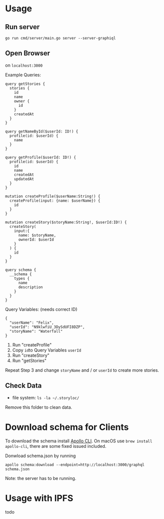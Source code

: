 # Usage

## Run server

`go run cmd/server/main.go server --server-graphiql`

## Open Browser

on `localhost:3000`

Example Queries:

```
query getStories {
  stories {
    id
    name
    owner {
      id
    }
    createdAt
  }
}

query getNameById($userId: ID!) {
  profile(id: $userId) {
    name
  }
}

query getProfile($userId: ID!) {
  profile(id: $userId) {
    id
    name
    createdAt
    updatedAt
  }
}

mutation createProfile($userName:String!) {
  createProfile(input: {name: $userName}) {
    id
  }
}

mutation createStory($storyName:String!, $userId:ID!) {
  createStory(
    input:{
      name: $storyName,
      ownerId: $userId
    }
  ) {
    id
  }
}

query schema {
  __schema {
    types {
      name
      description
    }
  }
}
```

Query Variables: (needs correct ID)
```
{
  "userName": "Felix",
  "userId": "N9klwfiU_3DySdUFI8DZP",
  "storyName": "Waterfall"
}
```

1. Run "createProfile"
2. Copy `id`to Query Variables `userId`
3. Run "createStory"
4. Run "getStories"

Repeat Step 3 and change `storyName` and / or `userId` to create more stories.


## Check Data

- file system: `ls -la ~/.storyloc/`

Remove this folder to clean data.

# Download schema for Clients

To download the schema install [Apollo CLI](https://github.com/apollographql/apollo-tooling). 
On macOS use `brew install apollo-cli`, there are some fixed issued included. 

Donwload schema.json by running

`apollo schema:download --endpoint=http://localhost:3000/graphql schema.json`

Note: the server has to be running.

# Usage with IPFS
todo
